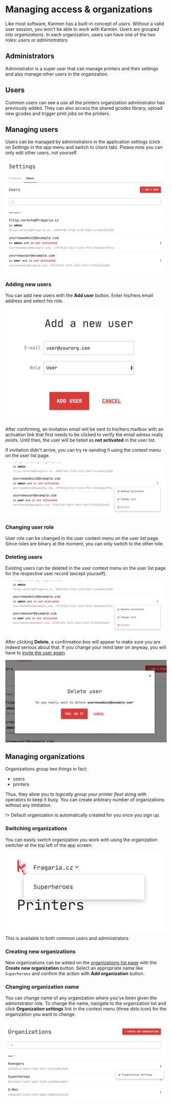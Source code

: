 # Managing access & organizations

Like most software, Karmen has a built-in concept of *users*. Without a valid
user session, you won't be able to work with Karmen. Users are grouped into
*organizations*. In each organization, users can have one of the two roles:
*users* or *administrators*.

## Administrators

Administrator is a super user that can manage printers and their settings and
also manage other users in the organization.

## Users

Common users can see a use all the printers organization administrator has
previously added. They can also access the shared gcodes library, upload new
gcodes and trigger print jobs on the printers.

## Managing users

Users can be managed by administrators in the application settings (click on
*Settings* in the app menu and switch to *Users* tab). Please note you can only
edit other users, not yourself.

![User list](_media/access-user-list.png ":size=600x418")

### Adding new users

You can add new users with the **Add user** button. Enter his/hers email address
and select his role.

![Add new user](_media/access-new-user.png ":size=600x419")

After confirming, an invitation email will be sent to his/hers mailbox with an
activation link that first needs to be clicked to verify the email adress really
exists. Until then, the user will be listed as **not activated** in the user list.

If invitation didn't arrive, you can try re-sending it using the context menu on the user
list page.

![Re-send invitation email](_media/access-resend-invitation.png ":size=600x196")

### Changing user role

User role can be changed in the user context menu on the user list page. Since roles are binary at the moment, you can
only switch to the other role.


### Deleting users

Existing users can be deleted in the user context menu on the user list page for
the respective user record (except yourself).

![Delete user](_media/access-resend-invitation.png ":size=600x196")

After clicking **Delete**, a confirmation box will appear to make sure you are
indeed serious about that. If you change your mind later on anyway, you will
have to [invite the user again](access.md?id=adding-new-users).

![Delete user confirmation](_media/access-delete-user.png ":size=600x306")

## Managing organizations

Organizations group two things in fact:

- users
- printers

Thus, they allow you to *logically group your printer fleet* along with
operators to keep it busy. You can create arbitrary number of organizations
without any limitation.

!> Default organization is automatically created for you once you sign up.

### Switching organizations

You can easily switch organization you work with using the organization switcher
at the top left of the app screen:

![Organization switcher](_media/access-org-switch.png ":size=600x288")

This is available to both common users and administrators.

### Creating new organizations

New organizations can be added on the [organizations list
page](https://cloud.karmen.tech/organizations) with the **Create new
organization** button. Select an appropriate name like `Superheroes` and confirm
the action with **Add organization** button.

### Changing organization name

You can change name of any organization where you've been given the
administrator role. To change the name, navigate to the organization list and
click **Organization settings** link in the context menu (three dots icon) for the
organization you want to change.

![Edit organization settings](_media/access-org-change-name.png ":size=600x295")
